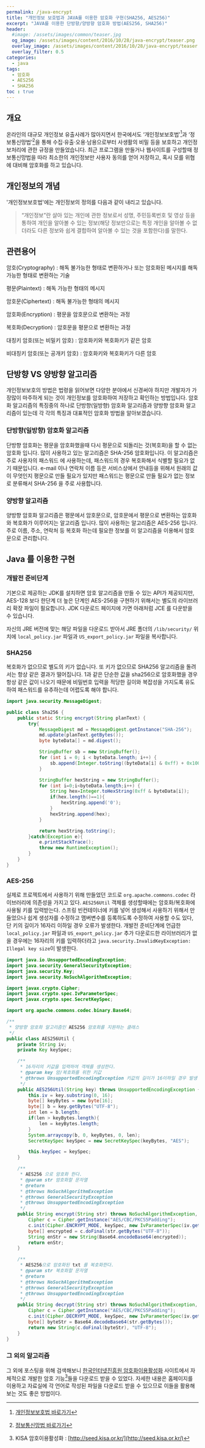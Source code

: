 ```yaml
---
permalink: /java-encrypt
title: "개인정보 보호법과 JAVA를 이용한 암호화 구현(SHA256, AES256)"
excerpt: "JAVA를 이용한 단방향/양방향 암호화 방법(AES256, SHA256)"
header:
  #image: /assets/images/common/teaser.jpg
  og_image: /assets/images/content/2016/10/28/java-encrypt/teaser.png
  overlay_image: /assets/images/content/2016/10/28/java-encrypt/teaser.png
  overlay_filter: 0.5
categories:
  - java
tags: 
  - 암호화
  - AES256
  - SHA256
toc : true
---
```


## 개요

온라인의 대규모 개인정보 유출사례가 많아지면서 한국에서도 ‘개인정보보호법’[^1]과 ‘정보통신망법’[^2]을 통해 수집·유출·오용·남용으로부터 사생활의 비밀 등을 보호하고 개인정보처리에 관한 규정을 만들었습니다. 최근 프로그램을 만들거나 웹사이트를 구성할때 정보통신망법을 따라 최소한의 개인정보만 사용자 동의를 얻어 저장하고, 혹시 모를 위협에 대비해 암호화를 하고 있습니다.

[^1]: [개인정보보호법 바로가기](http://www.law.go.kr/%EB%B2%95%EB%A0%B9/%EA%B0%9C%EC%9D%B8%EC%A0%95%EB%B3%B4%20%EB%B3%B4%ED%98%B8%EB%B2%95)
[^2]: [정보통신망법 바로가기](http://www.law.go.kr/%EB%B2%95%EB%A0%B9/%EC%A0%95%EB%B3%B4%ED%86%B5%EC%8B%A0%EB%A7%9D%EC%9D%B4%EC%9A%A9%EC%B4%89%EC%A7%84%EB%B0%8F%EC%A0%95%EB%B3%B4%EB%B3%B4%ED%98%B8%EB%93%B1%EC%97%90%EA%B4%80%ED%95%9C%EB%B2%95%EB%A5%A0)

## 개인정보의 개념

'개인정보보호법'에는 개인정보의 정의를 다음과 같이 내리고 있습니다.

> “개인정보”란 살아 있는 개인에 관한 정보로서 성명, 주민등록번호 및 영상 등을 통하여 개인을 알아볼 수 있는 정보(해당 정보만으로는 특정 개인을 알아볼 수 없더라도 다른 정보와 쉽게 결합하여 알아볼 수 있는 것을 포함한다)를 말한다.


## 관련용어

암호(Cryptography)
: 해독 불가능한 형태로 변환하거나 또는 암호화된 메시지를 해독 가능한 형태로 변환하는 기술

평문(Plaintext) 
: 해독 가능한 형태의 메시지

암호문(Ciphertext)
: 해독 불가능한 형태의 메시지

암호화(Encryption)
: 평문을 암호문으로 변환하는 과정

복호화(Decryption)
: 암호문을 평문으로 변환하는 과정

대칭키 암호(또는 비밀키 암호)
: 암호화키와 복호화키가 같은 암호

비대칭키 암호(또는 공개키 암호)
: 암호화키와 복호화키가 다른 암호


## 단방향 VS 양방향 알고리즘

개인정보보호의 방법은 법령을 읽어보면 다양한 분야에서 신경써야 하지만 개발자가 가장많이 마주하게 되는 것이 개인정보를 암호화하여 저장하고 확인하는 방법입니다. 암호화 알고리즘의 특징중의 하나로 단방향(일방향) 암호화 알고리즘과 양방향 암호화 알고리즘이 있는데 각 각의 특징과 대표적인 암호화 방법을 알아보겠습니다.


### 단방향(일방향) 암호화 알고리즘

단방향 암호화는 평문을 암호화했을때 다시 평문으로 되돌리는 것(복호화)을 할 수 없는 암호화 입니다. 많이 사용하고 있는 알고리즘은 SHA-256 암호화입니다. 이 알고리즘은 주로 사용자의 패스워드 에 사용하는데, 패스워드의 경우 복호화해서 식별할 필요가 없기 때문입니다. e-mail 이나 연락처 이름 등은 서비스상에서 안내등을 위해서 원래의 값이 무엇인지 평문으로 만들 필요가 있지만 패스워드는 평문으로 만들 필요가 없는 정보로 분류해서 SHA-256 을 주로 사용합니다.


### 양방향 알고리즘

양방향 암호화 알고리즘은 평문에서 암호문으로, 암호문에서 평문으로 변환하는 암호화와 복호화가 이루어지는 알고리즘 입니다. 많이 사용하는 알고리즘은 AES-256 입니다. 주로 이름, 주소, 연락처 등 복호화 하는데 필요한 정보를 이 알고리즘을 이용해서 암호문으로 관리합니다.



## Java 를 이용한 구현
### 개발전 준비단계
기본으로 제공하는 JDK를 설치하면 암호 알고리즘을 만들 수 있는 API가 제공되지만, AES-128 보다 한단계 더 높은 단계인 AES-256을 구현하기 위해서는 별도의 라이브러리 확장 파일이 필요합니다.
JDK 다운로드 페이지에 가면 아래처럼 JCE 를 다운받을 수 있습니다.

자신의 JRE 버전에 맞는 해당 파일을 다운로드 받아서 JRE 폴더의 `/lib/security/` 위치에 `local_policy.jar` 파일과 `US_export_policy.jar` 파일을 복사합니다.


### SHA256
복호화가 없으므로 별도의 키가 없습니다. 또 키가 없으므로 SHA256 알고리즘을 돌려서는 항상 같은 결과가 떨어집니다. 1과 같은 단순한 값을 sha256으로 암호화했을 경우 항상 같은 값이 나오기 때문에 비밀번호 입력을 적당한 길이와 복잡성을 가지도록 유도하여 패스워드를 유추하는데 어렵도록 해야 합니다.

```java
import java.security.MessageDigest;

public class Sha256 {
    public static String encrypt(String planText) {
        try{
            MessageDigest md = MessageDigest.getInstance("SHA-256");
            md.update(planText.getBytes());
            byte byteData[] = md.digest();

            StringBuffer sb = new StringBuffer();
            for (int i = 0; i < byteData.length; i++) {
                sb.append(Integer.toString((byteData[i] & 0xff) + 0x100, 16).substring(1));
            }

            StringBuffer hexString = new StringBuffer();
            for (int i=0;i<byteData.length;i++) {
                String hex=Integer.toHexString(0xff & byteData[i]);
                if(hex.length()==1){
                    hexString.append('0');
                }
                hexString.append(hex);
            }

            return hexString.toString();
        }catch(Exception e){
            e.printStackTrace();
            throw new RuntimeException();
        }
    }
}
```

### AES-256
실제로 프로젝트에서 사용하기 위해 만들었던 코드로 `org.apache.commons.codec` 라이브러리에 의존성을 가지고 있다. `AES256Util` 객체를 생성할때에는 암호화/복호화에 사용될 키를 입력받는다. 스프링 빈컨테이너에 키를 넣어 생성해서 사용하기 위해서 만들었으나 쉽게 생성자를 수정하고 맴버변수를 등록하도록 수정하여 사용할 수도 있다, 단 키의 길이가 16자리 이하일 경우 오류가 발생한다. 개발전 준비단계에 언급한 `local_policy.jar` 파일과 `US_export_policy.jar` 추가 다운로드한 라이브러리가 없을 경우에는 16자리의 키를 입력하더라고 `java.security.InvalidKeyException: Illegal key size`이 발생한다.

```java
import java.io.UnsupportedEncodingException;
import java.security.GeneralSecurityException;
import java.security.Key;
import java.security.NoSuchAlgorithmException;

import javax.crypto.Cipher;
import javax.crypto.spec.IvParameterSpec;
import javax.crypto.spec.SecretKeySpec;

import org.apache.commons.codec.binary.Base64;

/**
 * 양방향 암호화 알고리즘인 AES256 암호화를 지원하는 클래스
 */
public class AES256Util {
    private String iv;
    private Key keySpec;

    /**
     * 16자리의 키값을 입력하여 객체를 생성한다.
     * @param key 암/복호화를 위한 키값
     * @throws UnsupportedEncodingException 키값의 길이가 16이하일 경우 발생
     */
    public AES256Util(String key) throws UnsupportedEncodingException {
        this.iv = key.substring(0, 16);
        byte[] keyBytes = new byte[16];
        byte[] b = key.getBytes("UTF-8");
        int len = b.length;
        if(len > keyBytes.length){
            len = keyBytes.length;
        }
        System.arraycopy(b, 0, keyBytes, 0, len);
        SecretKeySpec keySpec = new SecretKeySpec(keyBytes, "AES");

        this.keySpec = keySpec;
    }

    /**
     * AES256 으로 암호화 한다.
     * @param str 암호화할 문자열
     * @return
     * @throws NoSuchAlgorithmException
     * @throws GeneralSecurityException
     * @throws UnsupportedEncodingException
     */
    public String encrypt(String str) throws NoSuchAlgorithmException, GeneralSecurityException, UnsupportedEncodingException{
        Cipher c = Cipher.getInstance("AES/CBC/PKCS5Padding");
        c.init(Cipher.ENCRYPT_MODE, keySpec, new IvParameterSpec(iv.getBytes()));
        byte[] encrypted = c.doFinal(str.getBytes("UTF-8"));
        String enStr = new String(Base64.encodeBase64(encrypted));
        return enStr;
    }

    /**
     * AES256으로 암호화된 txt 를 복호화한다.
     * @param str 복호화할 문자열
     * @return
     * @throws NoSuchAlgorithmException
     * @throws GeneralSecurityException
     * @throws UnsupportedEncodingException
     */
    public String decrypt(String str) throws NoSuchAlgorithmException, GeneralSecurityException, UnsupportedEncodingException {
        Cipher c = Cipher.getInstance("AES/CBC/PKCS5Padding");
        c.init(Cipher.DECRYPT_MODE, keySpec, new IvParameterSpec(iv.getBytes()));
        byte[] byteStr = Base64.decodeBase64(str.getBytes());
        return new String(c.doFinal(byteStr), "UTF-8");
    }
}
```

### 그 외의 알고리즘
그 외에 포스팅을 위해 검색해보니 [한국인터넷진흥원 암호화이용활성화](http://seed.kisa.or.kr/) 사이트에서 자체적으로 개발한 암호 기능[^3]들을 다운로드 받을 수 있었다. 자세한 내용은 홈페이지를 이용하고 자료실에 각 언어로 작성된 파일을 다운로드 받을 수 있으므로 이들을 활용해보는 것도 좋은 방법이다.

[^3]: KISA 암호이용활성화 : [http://seed.kisa.or.kr/](http://seed.kisa.or.kr/)